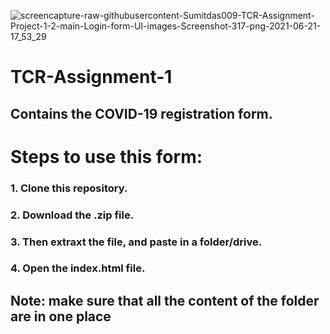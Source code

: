 ![screencapture-raw-githubusercontent-Sumitdas009-TCR-Assignment-Project-1-2-main-Login-form-UI-images-Screenshot-317-png-2021-06-21-17_53_29](https://user-images.githubusercontent.com/64792024/122761243-a55c3b80-d2b9-11eb-96fe-72a47bb6fc49.png)
# TCR-Assignment-1

## Contains the COVID-19 registration form.


# Steps to use this form:

### 1. Clone this repository.
### 2. Download the .zip file.
### 3. Then extraxt the file, and paste in a folder/drive.
### 4. Open the index.html file.

## Note: make sure that all the content of the folder are in one place
